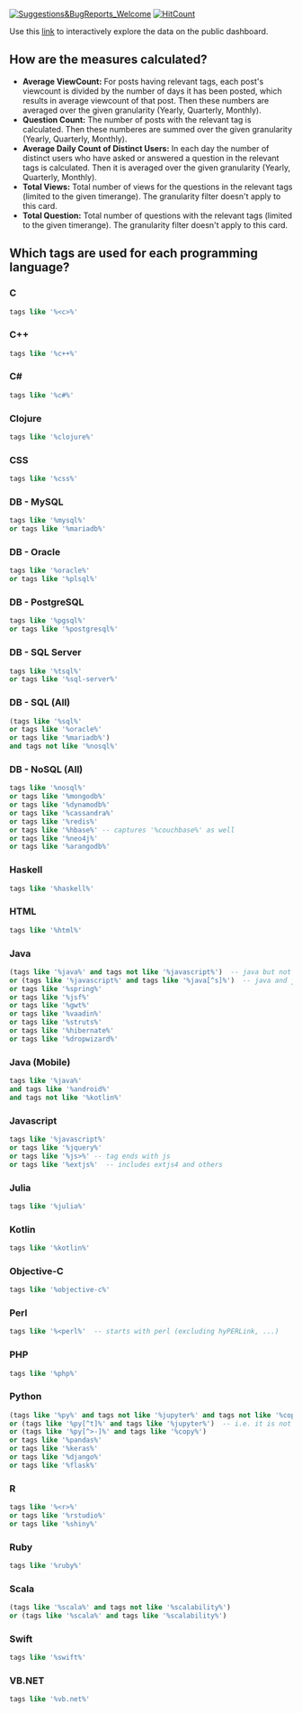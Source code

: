 [![Suggestions&BugReports_Welcome](https://img.shields.io/badge/Suggestions-BugReports-blue)](https://github.com/vvaezian/Popularity-of-Programming-Languages/issues)
[![HitCount](http://hits.dwyl.com/vvaezian/https://githubcom/vvaezian/Popularity-of-Programming-Languages.svg)](http://hits.dwyl.com/vvaezian/https://githubcom/vvaezian/Popularity-of-Programming-Languages)

Use this [link](http://metabase-env.eba-sahepvmn.us-west-2.elasticbeanstalk.com/public/dashboard/f9b5e04b-9755-489d-9f5d-6adc3e3806fd) to interactively explore the data on the public dashboard.

## How are the measures calculated?
  - **Average ViewCount:** For posts having relevant tags, each post's viewcount is divided by the number of days it has been posted, which results in average viewcount of that post. Then these numbers are averaged over the given granularity (Yearly, Quarterly, Monthly).
  - **Question Count:** The number of posts with the relevant tag is calculated. Then these numberes are summed over the given granularity (Yearly, Quarterly, Monthly).
  - **Average Daily Count of Distinct Users:** In each day the number of distinct users who have asked or answered a question in the relevant tags is calculated. Then it is averaged over the given granularity (Yearly, Quarterly, Monthly).
  - **Total Views:** Total number of views for the questions in the relevant tags (limited to the given timerange). The granularity filter doesn't apply to this card.
  - **Total Question:** Total number of questions with the relevant tags (limited to the given timerange). The granularity filter doesn't apply to this card.
  
## Which tags are used for each programming language?

### C
```sql
tags like '%<c>%'
```

### C++
```sql
tags like '%c++%'
```

### C#
```sql
tags like '%c#%'
```

### Clojure
```sql
tags like '%clojure%'
```

### CSS
```sql
tags like '%css%'
```


### DB - MySQL
```sql
tags like '%mysql%'
or tags like '%mariadb%'
```

### DB - Oracle
```sql
tags like '%oracle%'
or tags like '%plsql%'
```

### DB - PostgreSQL
```sql
tags like '%pgsql%' 
or tags like '%postgresql%'
```

### DB - SQL Server
```sql
tags like '%tsql%' 
or tags like '%sql-server%'
```

### DB - SQL (All)
```sql
(tags like '%sql%' 
or tags like '%oracle%'
or tags like '%mariadb%')
and tags not like '%nosql%'
```

### DB - NoSQL (All)
```sql
tags like '%nosql%'
or tags like '%mongodb%'
or tags like '%dynamodb%'
or tags like '%cassandra%'
or tags like '%redis%'
or tags like '%hbase%' -- captures '%couchbase%' as well
or tags like '%neo4j%'
or tags like '%arangodb%'
```

### Haskell
```sql
tags like '%haskell%'
```

### HTML
```sql
tags like '%html%'
```

### Java
```sql
(tags like '%java%' and tags not like '%javascript%')  -- java but not javascript
or (tags like '%javascript%' and tags like '%java[^s]%')  -- java and javascript
or tags like '%spring%'
or tags like '%jsf%'
or tags like '%gwt%'
or tags like '%vaadin%'
or tags like '%struts%'
or tags like '%hibernate%'
or tags like '%dropwizard%'
```

### Java (Mobile)
```sql
tags like '%java%' 
and tags like '%android%' 
and tags not like '%kotlin%'
```

### Javascript
```sql
tags like '%javascript%' 
or tags like '%jquery%' 
or tags like '%js>%' -- tag ends with js
or tags like '%extjs%'  -- includes extjs4 and others
```

### Julia
```sql
tags like '%julia%'
```

### Kotlin
```sql
tags like '%kotlin%'
```

### Objective-C
```sql
tags like '%objective-c%'
```

### Perl
```sql
tags like '%<perl%'  -- starts with perl (excluding hyPERLink, ...)
```

### PHP
```sql
tags like '%php%'
```

### Python
```sql
(tags like '%py%' and tags not like '%jupyter%' and tags not like '%copy%' and tags not like '%Capybara%' ) 
or (tags like '%py[^t]%' and tags like '%jupyter%')  -- i.e. it is not just jupyter, it has something else py-like as well
or (tags like '%py[^>-]%' and tags like '%copy%') 
or tags like '%pandas%'
or tags like '%keras%'
or tags like '%django%'
or tags like '%flask%'
```

### R
```sql
tags like '%<r>%'
or tags like '%rstudio%'
or tags like '%shiny%'
```

### Ruby
```sql
tags like '%ruby%'
```

### Scala
```sql
(tags like '%scala%' and tags not like '%scalability%') 
or (tags like '%scala%' and tags like '%scalability%')
```

### Swift
```sql
tags like '%swift%'
```

### VB.NET
```sql
tags like '%vb.net%'
```



